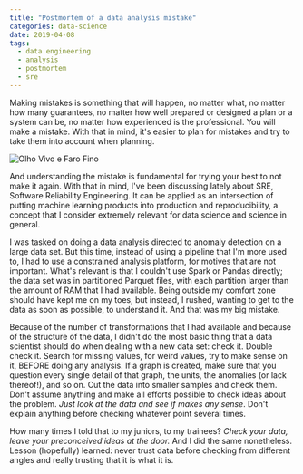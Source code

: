 ```yaml
---
title: "Postmortem of a data analysis mistake"
categories: data-science
date: 2019-04-08
tags:
  - data engineering
  - analysis
  - postmortem
  - sre
---
```


Making mistakes is something that will happen, no matter what, no matter how many guarantees, no matter how well prepared or designed a plan or a system can be, no matter how experienced is the professional. You will make a mistake. With that in mind, it's easier to plan for mistakes and try to take them into account when planning.

![Olho Vivo e Faro Fino](http://infantv.com.br/infantv/wp-content/uploads/2016/06/xvy3exd8.jpg)


And understanding the mistake is fundamental for trying your best to not make it again. With that in mind, I've been discussing lately about SRE, Software Reliability Engineering. It can be applied as an intersection of putting machine learning products into production and reproducibility, a concept that I consider extremely relevant for data science and science in general.

I was tasked on doing a data analysis directed to anomaly detection on a large data set. But this time, instead of using a pipeline that I'm more used to, I had to use a constrained analysis platform, for motives that are not important. What's relevant is that I couldn't use Spark or Pandas directly; the data set was in partitioned Parquet files, with each partition larger than the amount of RAM that I had available. Being outside my comfort zone should have kept me on my toes, but instead, I rushed, wanting to get to the data as soon as possible, to understand it. And that was my big mistake.

Because of the number of transformations that I had available and because of the structure of the data, I didn't do the most basic thing that a data scientist should do when dealing with a new data set: check it. Double check it. Search for missing values, for weird values, try to make sense on it, BEFORE doing any analysis. If a graph is created, make sure that you question every single detail of that graph, the units, the anomalies (or lack thereof!), and so on. Cut the data into smaller samples and check them. Don't assume anything and make all efforts possible to check ideas about the problem. *Just look at the data and see if makes any sense*. Don't explain anything before checking whatever point several times.

How many times I told that to my juniors, to my trainees? *Check your data, leave your preconceived ideas at the door.* And I did the same nonetheless. Lesson (hopefully) learned: never trust data before checking from different angles and really trusting that it is what it is. 